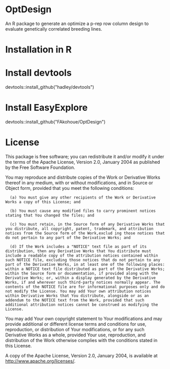 # OptDesign
An R package to generate an optimize a p-rep row column design to evaluate genetically correlated breeding lines.

# Installation in R
# Install devtools
devtools::install_github("hadley/devtools")
# Install EasyExplore
devtools::install_github("FAkohoue/OptDesign")

# License
This package is free software; you can redistribute it and/or modify it under the terms of the Apache License, Version 2.0, January 2004 as published by the Free Software Foundation.

You may reproduce and distribute copies of the Work or Derivative Works thereof in any medium, with or without modifications, and in Source or Object form, provided that you meet the following conditions:

      (a) You must give any other recipients of the Work or Derivative Works a copy of this License; and

      (b) You must cause any modified files to carry prominent notices stating that You changed the files; and

      (c) You must retain, in the Source form of any Derivative Works that you distribute, all copyright, patent, trademark, and attribution notices from the Source form of the Work,exclud ing those notices that do not pertain to any part of the Derivative Works; and

      (d) If the Work includes a "NOTICE" text file as part of its distribution, then any Derivative Works that You distribute must include a readable copy of the attribution notices contained within such NOTICE file, excluding those notices that do not pertain to any part of the Derivative Works, in at least one of the following places: within a NOTICE text file distributed as part of the Derivative Works; within the Source form or documentation, if provided along with the Derivative Works; or, within a display generated by the Derivative Works, if and wherever such third-party notices normally appear. The contents of the NOTICE file are for informational purposes only and do not modify the License. You may add Your own attribution notices within Derivative Works that You distribute, alongside or as an addendum to the NOTICE text from the Work, provided that such additional attribution notices cannot be construed as modifying the License.

You may add Your own copyright statement to Your modifications and may provide additional or different license terms and conditions for use, reproduction, or distribution of Your modifications, or for any such Derivative Works as a whole, provided Your use, reproduction, and distribution of the Work otherwise complies with the conditions stated in this License.

A copy of the Apache License, Version 2.0, January 2004, is available at http://www.apache.org/licenses/.
